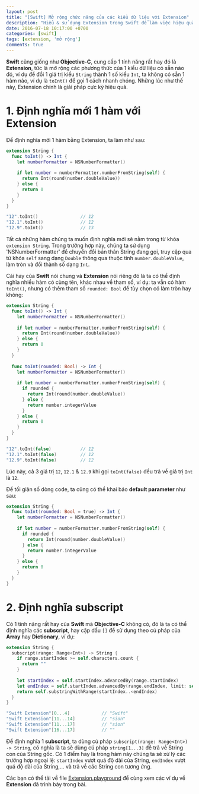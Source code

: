 ```yaml
---
layout: post
title: "[Swift] Mở rộng chức năng của các kiểu dữ liệu với Extension"
description: "Hiểu & sử dụng Extension trong Swift để làm việc hiệu quả hơn với các kiểu dữ liệu"
date: 2016-07-18 10:17:00 +0700
categories: [swift]
tags: [extension, 'mở rộng']
comments: true
---
```


**Swift** cũng giống như **Objective-C**, cung cấp 1 tính năng rất hay đó là **Extension**, tức là mở rộng các phương thức của 1 kiểu dữ liệu có sẵn nào đó, ví dụ để đổi 1 giá trị kiểu `String` thành 1 số kiểu `Int`, ta không có sẵn 1 hàm nào, ví dụ là `toInt()` để gọi 1 cách nhanh chóng. Những lúc như thế này, Extension chính là giải pháp cực kỳ hiệu quả.

# 1. Định nghĩa mới 1 hàm với Extension #

Để định nghĩa mới 1 hàm bằng Extension, ta làm như sau:

```swift
extension String {
  func toInt() -> Int {
    let numberFormatter = NSNumberFormatter()
    
    if let number = numberFormatter.numberFromString(self) {
      return Int(round(number.doubleValue))
    } else {
      return 0
    }
  }
}

"12".toInt()                // 12
"12.1".toInt()              // 12
"12.9".toInt()              // 13
```

Tất cả những hàm chúng ta muốn định nghĩa mới sẽ nằm trong từ khóa `extension String`. Trong trường hợp này, chúng ta sử dụng 'NSNumberFormatter' để chuyển đổi bản thân String đang gọi, truy cập qua từ khóa `self` sang dạng `Double` thông qua thuộc tính `number.doubleValue`, làm tròn và đổi thành số dạng `Int`.

Cái hay của **Swift** nói chung và **Extension** nói riêng đó là ta có thể định nghĩa nhiều hàm có cùng tên, khác nhau về tham số, ví dụ: ta vẫn có hàm `toInt()`, nhưng có thêm tham số `rounded: Bool` để tùy chọn có làm tròn hay không:

```swift
extension String {
  func toInt() -> Int {
    let numberFormatter = NSNumberFormatter()
    
    if let number = numberFormatter.numberFromString(self) {
      return Int(round(number.doubleValue))
    } else {
      return 0
    }
  }
  
  func toInt(rounded: Bool) -> Int {
    let numberFormatter = NSNumberFormatter()
    
    if let number = numberFormatter.numberFromString(self) {
      if rounded {
        return Int(round(number.doubleValue))
      } else {
        return number.integerValue
      }
    } else {
      return 0
    }
  }
}

"12".toInt(false)           // 12
"12.1".toInt(false)         // 12
"12.9".toInt(false)         // 12
```

Lúc này, cả 3 giá trị `12`, `12.1` & `12.9` khi gọi `toInt(false)` đều trả về giá trị `Int` là `12`.

Để tối giản số dòng code, ta cũng có thể khai báo **default parameter** như sau:

```swift
extension String {
  func toInt(rounded: Bool = true) -> Int {
    let numberFormatter = NSNumberFormatter()
    
    if let number = numberFormatter.numberFromString(self) {
      if rounded {
        return Int(round(number.doubleValue))
      } else {
        return number.integerValue
      }
    } else {
      return 0
    }
  }
}
```

# 2. Định nghĩa subscript #

Có 1 tính năng rất hay của **Swift** mà **Objective-C** không có, đó là ta có thể định nghĩa các **subscript**, hay cặp dấu `[]` để sử dụng theo cú pháp của **Array** hay **Dictionary**, ví dụ:

```swift
extension String {
  subscript(range: Range<Int>) -> String {
    if range.startIndex >= self.characters.count {
      return ""
    }
    
    let startIndex = self.startIndex.advancedBy(range.startIndex)
    let endIndex = self.startIndex.advancedBy(range.endIndex, limit: self.endIndex)
    return self.substringWithRange(startIndex..<endIndex)
  }
}

"Swift Extension"[0...4]            // "Swift"
"Swift Extension"[11...14]          // "sion"
"Swift Extension"[11...17]          // "sion"
"Swift Extension"[16...17]          // ""
```

Để định nghĩa 1 **subscript**, ta dùng cú pháp `subscript(range: Range<Int>) -> String`, có nghĩa là ta sẽ dùng cú pháp `string[1...3]` để trả về String con của String gốc. Có 1 điểm hay là trong hàm này chúng ta sẽ xử lý các trường hợp ngoại lệ: `startIndex` vượt quá độ dài của String, `endIndex` vượt quá độ dài của String,... và trả về các String con tương ứng.

Các bạn có thể tải về file [Extension.playground][attachment] để cùng xem các ví dụ về **Extension** đã trình bày trong bài.

[attachment]:               /assets/downloads/swift/2016-07-18-Extension.zip